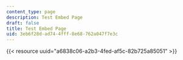 ```yaml
---
content_type: page
description: Test Embed Page
draft: false
title: Test Embed Page
uid: 3eb6f28d-ad74-4fff-8e68-762a047f7e3c
---
```

{{< resource uuid="a6838c06-a2b3-4fed-af5c-82b725a85051" >}}